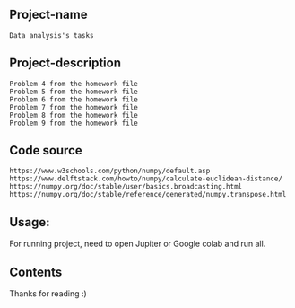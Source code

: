 ## Project-name
	Data analysis's tasks

## Project-description
	Problem 4 from the homework file
	Problem 5 from the homework file
	Problem 6 from the homework file
	Problem 7 from the homework file
	Problem 8 from the homework file
	Problem 9 from the homework file
	
## Code source 
	https://www.w3schools.com/python/numpy/default.asp
	https://www.delftstack.com/howto/numpy/calculate-euclidean-distance/
	https://numpy.org/doc/stable/user/basics.broadcasting.html
	https://numpy.org/doc/stable/reference/generated/numpy.transpose.html

## Usage:
For running project, need to open Jupiter or Google colab and run all.

## Contents
Thanks for reading :)
